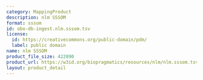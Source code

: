 ```yaml
---
category: MappingProduct
description: nlm SSSOM
format: sssom
id: obo-db-ingest.nlm.sssom.tsv
license:
  id: https://creativecommons.org/public-domain/pdm/
  label: public domain
name: nlm SSSOM
product_file_size: 422890
product_url: https://w3id.org/biopragmatics/resources/nlm/nlm.sssom.tsv
layout: product_detail
---
```

